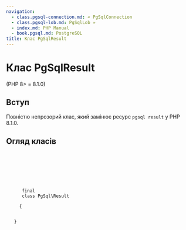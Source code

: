 ```yaml
---
navigation:
  - class.pgsql-connection.md: « PgSqlConnection
  - class.pgsql-lob.md: PgSqlLob »
  - index.md: PHP Manual
  - book.pgsql.md: PostgreSQL
title: Клас PgSqlResult
---
```

# Клас PgSqlResult

(PHP 8> = 8.1.0)

## Вступ

Повністю непрозорий клас, який замінює ресурс `pgsql result` у PHP 8.1.0.

## Огляд класів

```synopsis

     
    

    
    
     
      final
      class PgSql\Result
     
     {
    

   }
```
